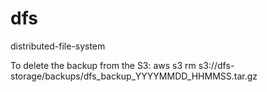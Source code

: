 # dfs
distributed-file-system




To delete the backup from the S3:
aws s3 rm s3://dfs-storage/backups/dfs_backup_YYYYMMDD_HHMMSS.tar.gz
